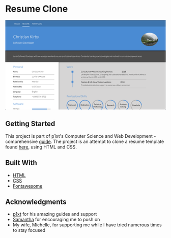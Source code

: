 # Resume Clone

![Preview Image](/assets/images/preview_img.png)

## Getting Started

This project is part of p1xt's Computer Science and Web Development - comprehensive [guide](https://github.com/ckirby5/p1xt-guides/blob/master/cs-wd.md). The project is an attempt to clone a resume template found [here](https://creativemarket.com/ikonome/686585-Material-Resume-Blue/screenshots#screenshot2), using HTML and CSS.

## Built With

- [HTML](https://developer.mozilla.org/en-US/docs/Web/Guide/HTML/HTML5)
- [CSS](https://developer.mozilla.org/en-US/docs/Web/CSS)
- [Fontawesome](fontawesome.com)

## Acknowledgments

- [p1xt](https://github.com/P1xt) for his amazing guides and support
- [Samantha](https://github.com/cutelittlecow) for encouraging me to push on
- My wife, Michelle, for supporting me while I have tried numerous times to stay focused